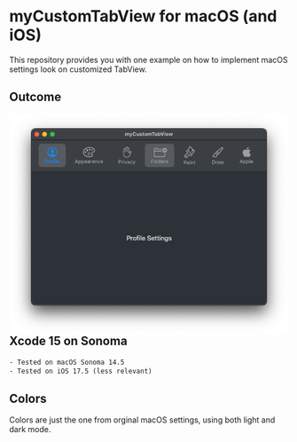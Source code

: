 # myCustomTabView for macOS (and iOS)

This repository provides you with one example on how to implement macOS settings look on customized TabView.

## Outcome

<img align="right" src="https://github.com/jmuzet/myCustomTabView/blob/main/pic/myCustomTabView.png">

## Xcode 15 on Sonoma

    - Tested on macOS Sonoma 14.5
    - Tested on iOS 17.5 (less relevant)

## Colors

Colors are just the one from orginal macOS settings, using both light and dark mode.
